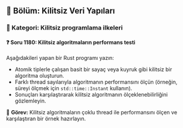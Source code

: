 ## 📘 Bölüm: Kilitsiz Veri Yapıları
### 🔹 Kategori: Kilitsiz programlama ilkeleri
#### ❓ Soru 1180: Kilitsiz algoritmaların performans testi

Aşağıdakileri yapan bir Rust programı yazın:

- Atomik tiplerle çalışan basit bir sayaç veya kuyruk gibi kilitsiz bir algoritma oluşturun.
- Farklı thread sayılarıyla algoritmanın performansını ölçün (örneğin, süreyi ölçmek için `std::time::Instant` kullanın).
- Sonuçları karşılaştırarak kilitsiz algoritmanın ölçeklenebilirliğini gözlemleyin.

🔧 **Görev:** Kilitsiz algoritmaların çoklu thread ile performansını ölçen ve karşılaştıran bir örnek hazırlayın.
